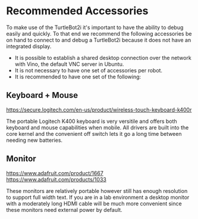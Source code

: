 # Recommended Accessories

To make use of the TurtleBot2i it's important to have the ability to debug easily and quickly.
To that end we recommend the following accessories be on hand to connect to and debug a TurtleBot2i because it does not have an integrated display.

* It is possible to establish a shared desktop connection over the network with Vino, the default VNC server in Ubuntu.
* It is not necessary to have one set of accessories per robot.
* It is recommended to have one set of the following:

## Keyboard + Mouse

<https://secure.logitech.com/en-us/product/wireless-touch-keyboard-k400r> 

The portable Logitech K400 keyboard is very versitile and offers both keyboard and mouse capabilities when mobile.
All drivers are built into the core kernel and the convenient off switch lets it go a long time between needing new batteries.

## Monitor

<https://www.adafruit.com/product/1667>
<https://www.adafruit.com/products/1033>

These monitors are relatively portable however still has enough resolution to support full width text.
If you are in a lab environment a desktop monitor with a moderately long HDMI cable will be much more convenient since these monitors need external power by default.
